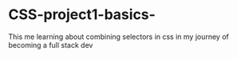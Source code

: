 # CSS-project1-basics-
This me learning about combining selectors  in css in my journey of becoming a full stack dev

